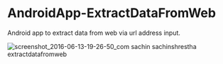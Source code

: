 # AndroidApp-ExtractDataFromWeb
Android app to extract data from web via url address input.

![screenshot_2016-06-13-19-26-50_com sachin sachinshrestha extractdatafromweb](https://cloud.githubusercontent.com/assets/13552131/16009662/71783066-319d-11e6-9fa6-158cb2c12db9.png)
